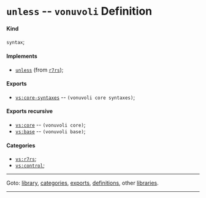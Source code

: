 

<a id='definition__vonuvoli__unless'></a>

# `unless` -- `vonuvoli` Definition


<a id='definition__vonuvoli__unless__kind'></a>

#### Kind

`syntax`;


<a id='definition__vonuvoli__unless__implements'></a>

#### Implements

 * [`unless`](../../r7rs/definitions/unless.md#definition__r7rs__unless) (from [`r7rs`](../../r7rs/_index.md#library__r7rs));


<a id='definition__vonuvoli__unless__exports'></a>

#### Exports

 * [`vs:core-syntaxes`](../../vonuvoli/exports/vs_3a_core-syntaxes.md#export__vonuvoli__vs_3a_core-syntaxes) -- `(vonuvoli core syntaxes)`;


<a id='definition__vonuvoli__unless__exports-recursive'></a>

#### Exports recursive

 * [`vs:core`](../../vonuvoli/exports/vs_3a_core.md#export__vonuvoli__vs_3a_core) -- `(vonuvoli core)`;
 * [`vs:base`](../../vonuvoli/exports/vs_3a_base.md#export__vonuvoli__vs_3a_base) -- `(vonuvoli base)`;


<a id='definition__vonuvoli__unless__categories'></a>

#### Categories

 * [`vs:r7rs`](../../vonuvoli/categories/vs_3a_r7rs.md#category__vonuvoli__vs_3a_r7rs);
 * [`vs:control`](../../vonuvoli/categories/vs_3a_control.md#category__vonuvoli__vs_3a_control);

----

Goto: [library](../../vonuvoli/_index.md#library__vonuvoli), [categories](../../vonuvoli/categories/_index.md#toc__vonuvoli__categories), [exports](../../vonuvoli/exports/_index.md#toc__vonuvoli__exports), [definitions](../../vonuvoli/definitions/_index.md#toc__vonuvoli__definitions), other [libraries](../../_libraries.md#toc__libraries).

----

